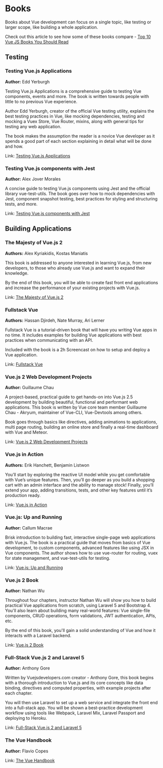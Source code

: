 # Books
Books about Vue development can focus on a single topic, like testing or larger scope, like building a whole application. 

Check out this article to see how some of these books compare - [Top 10 Vue JS Books You Should Read](https://dev.to/heshanfu/top-10-vue-js-books-you-should-read-240c)

## Testing

### Testing Vue.js Applications 
**Author:** Edd Yerburgh 

Testing Vue.js Applications is a comprehensive guide to testing Vue components, events and more. The book is written towards people with little to no previous Vue experience.
 
Author Edd Yerburgh, creator of the official Vue testing utility, explains the best testing practices in Vue, like mocking dependencies, testing and mocking a Vuex Store, Vue Router, mixins, along with general tips for testing any web application.
 
The book makes the assumption the reader is a novice Vue developer as it spends a good part of each section explaining in detail what will be done and how.

Link: [Testing Vue.js Applications](https://www.manning.com/books/testing-vue-js-applications)

### Testing Vue.js components with Jest 
**Author:** Alex Jover Morales

A concise guide to testing Vue.js components using Jest and the official library vue-test-utils. The book goes over how to mock dependencies with Jest, component snapshot testing, best practices for styling and structuring tests, and more.

Link: [Testing Vue.js components with Jest](https://leanpub.com/testingvuejscomponentswithjest)

## Building Applications

### The Majesty of Vue.js 2
**Authors:** Alex Kyriakidis, Kostas Maniatis

This book is addressed to anyone interested in learning Vue.js, from new developers, to those who already use Vue.js and want to expand their knowledge. 

By the end of this book, you will be able to create fast front end applications and increase the performance of your existing projects with Vue.js.

Link: [The Majesty of Vue.js 2](https://leanpub.com/vuejs2)

### Fullstack Vue
**Authors:** Hassan Djirdeh, Nate Murray, Ari Lerner

Fullstack Vue is a tutorial-driven book that will have you writing Vue apps in no time. It includes examples for building Vue applications with best practices when communicating with an API.

Included with the book is a 2h Screencast on how to setup and deploy a Vue application.

Link: [Fullstack Vue](https://www.fullstack.io/vue/)

### Vue.js 2 Web Development Projects
**Author:** Guillaume Chau

A project-based, practical guide to get hands-on into Vue.js 2.5 development by building beautiful, functional and performant web applications. This book is written by Vue core team member Guillaume Chau - Akryum, maintainer of Vue-CLI, Vue-Devtools among others.

Book goes through basics like directives, adding animations to applications, multi page routing, building an online store and finally a real-time dashboard with Vue and Meteor.

Link: [Vue.js 2 Web Development Projects](https://www.packtpub.com/web-development/vuejs-2-web-development-projects)

### Vue.js in Action
**Authors:** Erik Hanchett, Benjamin Listwon

You’ll start by exploring the reactive UI model while you get comfortable with Vue’s unique features. Then, you’ll go deeper as you build a shopping cart with an admin interface and the ability to manage stock! Finally, you’ll extend your app, adding transitions, tests, and other key features until it’s production ready. 

Link: [Vue.js in Action](https://www.manning.com/books/vue-js-in-action)

### Vue.js: Up and Running
**Author:** Callum Macrae

Brisk introduction to building fast, interactive single-page web applications with Vue.js. The book is a practical guide that moves from basics of Vue development, to custom components, advanced features like using JSX in Vue components. The author shows how to use vue-router for routing, vuex for state management, and vue-test-utils for testing.

Link: [Vue.js: Up and Running](http://shop.oreilly.com/product/0636920103455)

### Vue.js 2 Book
**Author:** Nathan Wu

Throughout four chapters, instructor Nathan Wu will show you how to build practical Vue applications from scratch, using Laravel 5 and Bootstrap 4. You'll also learn about building many real-world features: Vue single-file components, CRUD operations, form validations, JWT authentication, APIs, etc.

By the end of this book, you'll gain a solid understanding of Vue and how it interacts with a Laravel backend.

Link: [Vue.js 2 Book](https://vuejsbook.com/)

### Full-Stack Vue.js 2 and Laravel 5
**Author:** Anthony Gore

Written by Vuejsdevelopers.com creator - Anthony Gore, this book begins with a thorough introduction to Vue.js and its core concepts like data binding, directives and computed properties, with example projects after each chapter.

You will then use Laravel to set up a web service and integrate the front end into a full-stack app. You will be shown a best-practice development workflow using tools like Webpack, Laravel Mix, Laravel Passport and deploying to Heroku.

Link: [Full-Stack Vue.js 2 and Laravel 5](https://www.packtpub.com/application-development/full-stack-vuejs-2-and-laravel-5)

### The Vue Handbook
**Author:**  Flavio Copes

Link: [The Vue Handbook](https://vuehandbook.com/)
